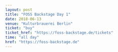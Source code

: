 ```yaml
---
layout: post
title: "FOSS Backstage Day 1"
date: 2018-06-13
venue: "Kulturbrauerei Berlin"
ticket: "buy"
ticket_href: "https://foss-backstage.de/tickets"
time: "all day"
href: "https://foss-backstage.de"
---
```

